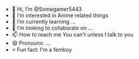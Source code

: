 - 👋 Hi, I’m @Somegamer5443
- 👀 I’m interested in Anime related things
- 🌱 I’m currently learning ...
- 💞️ I’m looking to collaborate on ...
- 📫 How to reach me You can't unless I talk to you
- 😄 Pronouns: ...
- ⚡ Fun fact: I'm a femboy

<!---
Somegamer5443/Somegamer5443 is a ✨ special ✨ repository because its `README.md` (this file) appears on your GitHub profile.
You can click the Preview link to take a look at your changes.
--->
